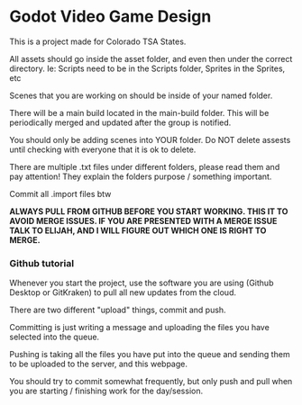 # Godot Video Game Design
This is a project made for Colorado TSA States.

All assets should go inside the asset folder, and even then under the correct directory. Ie: Scripts need to be in the Scripts folder, Sprites in the Sprites, etc

Scenes that you are working on should be inside of your named folder. 

There will be a main build located in the main-build folder. This will be periodically merged and updated after the group is notified.

You should only be adding scenes into YOUR folder. Do NOT delete assests until checking with everyone that it is ok to delete.

There are multiple .txt files under different folders, please read them and pay attention! They explain the folders purpose / something important.

Commit all .import files btw

**ALWAYS PULL FROM GITHUB BEFORE YOU START WORKING. THIS IT TO AVOID MERGE ISSUES. IF YOU ARE PRESENTED WITH A MERGE ISSUE TALK TO ELIJAH, AND I WILL FIGURE OUT WHICH ONE IS RIGHT TO MERGE.**

### Github tutorial
Whenever you start the project, use the software you are using (Github Desktop or GitKraken) to pull all new updates from the cloud.

There are two different "upload" things, commit and push.

Committing is just writing a message and uploading the files you have selected into the queue.

Pushing is taking all the files you have put into the queue and sending them to be uploaded to the server, and this webpage. 

You should try to commit somewhat frequently, but only push and pull when you are starting / finishing work for the day/session.

